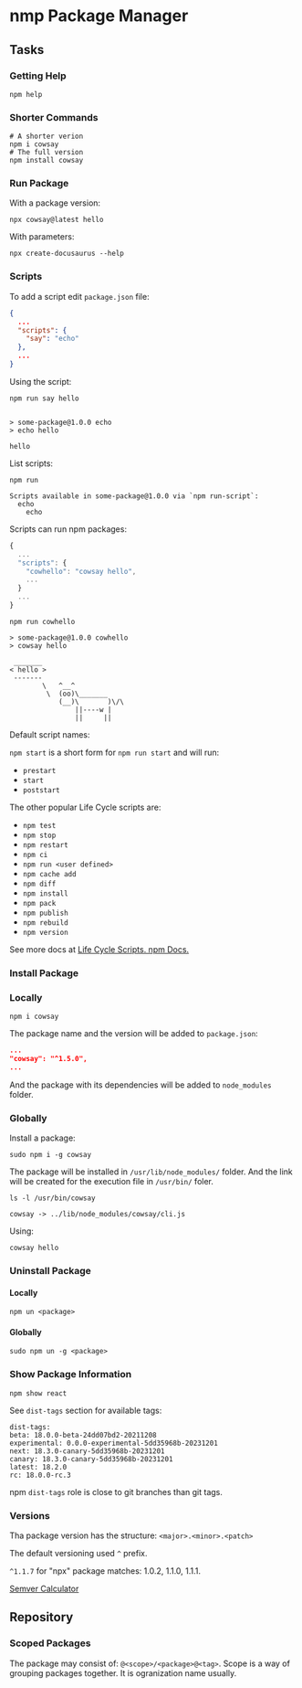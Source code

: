 # nmp Package Manager

## Tasks

### Getting Help

```shell
npm help
```

### Shorter Commands

```shell
# A shorter verion
npm i cowsay
# The full version
npm install cowsay
```
### Run Package

With a package version:

```shell
npx cowsay@latest hello
```

With parameters:

```shell
npx create-docusaurus --help
```

### Scripts

To add a script edit `package.json` file:

```JSON
{
  ...
  "scripts": {
    "say": "echo"
  },
  ...
}
```

Using the script:

```shell
npm run say hello
```
```output

> some-package@1.0.0 echo
> echo hello

hello
```

List scripts:

```shell
npm run
```
```output
Scripts available in some-package@1.0.0 via `npm run-script`:
  echo
    echo
```

Scripts can run npm packages:

```js title="package.json"
{
  ...
  "scripts": {
    "cowhello": "cowsay hello",
    ...
  }
  ...
}
````

```shell
npm run cowhello
```
```output
> some-package@1.0.0 cowhello
> cowsay hello

 _______
< hello >
 -------
        \   ^__^
         \  (oo)\_______
            (__)\       )\/\
                ||----w |
                ||     ||
```

Default script names:

`npm start` is a short form for `npm run start` and will run:
  * `prestart`
  * `start`
  * `poststart`

The other popular Life Cycle scripts are:

  * `npm test`
  * `npm stop`
  * `npm restart`
  * `npm ci`
  * `npm run <user defined>`
  * `npm cache add`
  * `npm diff`
  * `npm install`
  * `npm pack`
  * `npm publish`
  * `npm rebuild`
  * `npm version`

See more docs at  [Life Cycle Scripts. npm Docs.](https://docs.npmjs.com/cli/v10/using-npm/scripts#life-cycle-scripts)

### Install Package

### Locally

```shell
npm i cowsay
```

The package name and the version will be added to `package.json`:

```JSON
...
"cowsay": "^1.5.0",
...
```

And the package with its dependencies will be added to `node_modules` folder.

### Globally

Install a package:

```shell
sudo npm i -g cowsay
```

The package will be installed in `/usr/lib/node_modules/` folder. And the link will be created for the execution file in `/usr/bin/` foler.

```shell
ls -l /usr/bin/cowsay
```
```output
cowsay -> ../lib/node_modules/cowsay/cli.js
```

Using:

```shell
cowsay hello
```

### Uninstall Package

#### Locally

```shell
npm un <package>
```

#### Globally

```shell
sudo npm un -g <package>
```

### Show Package Information

```shell
npm show react
```

See `dist-tags` section for available tags:

```output
dist-tags:
beta: 18.0.0-beta-24dd07bd2-20211208
experimental: 0.0.0-experimental-5dd35968b-20231201
next: 18.3.0-canary-5dd35968b-20231201
canary: 18.3.0-canary-5dd35968b-20231201
latest: 18.2.0
rc: 18.0.0-rc.3
```

npm `dist-tags` role is close to git branches than git tags.

### Versions

Tha package version has the structure: `<major>.<minor>.<patch>`

The default versioning used `^` prefix.

`^1.1.7` for "npx" package matches: 1.0.2, 1.1.0, 1.1.1.

[Semver Calculator](https://semver.otterlord.dev/)

## Repository

### Scoped Packages

The package may consist of: `@<scope>/<package>@<tag>`. Scope is a way of grouping packages together. It is ogranization name usually.
